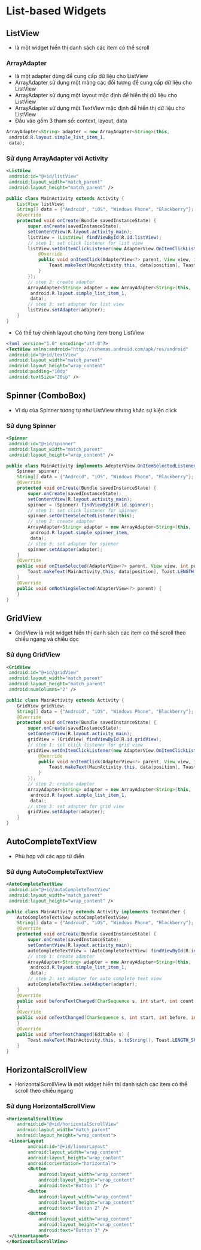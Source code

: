 # List-based Widgets

## ListView
- là một widget hiển thị danh sách các item có thể scroll

### ArrayAdapter
- là một adapter dùng để cung cấp dữ liệu cho ListView
- ArrayAdapter sử dụng một mảng các đối tượng để cung cấp dữ liệu cho ListView
- ArrayAdapter sử dụng một layout mặc định để hiển thị dữ liệu cho ListView
- ArrayAdapter sử dụng một TextView mặc định để hiển thị dữ liệu cho ListView
- Đầu vào gồm 3 tham số: context, layout, data
```java
ArrayAdapter<String> adapter = new ArrayAdapter<String>(this, 
 android.R.layout.simple_list_item_1, 
 data);
```
### Sử dụng ArrayAdapter với Activity
```xml
<ListView
 android:id="@+id/listView"
 android:layout_width="match_parent"
 android:layout_height="match_parent" />
```
```java
public class MainActivity extends Activity {
    ListView listView;
    String[] data = {"Android", "iOS", "Windows Phone", "Blackberry"};
    @Override
    protected void onCreate(Bundle savedInstanceState) {
        super.onCreate(savedInstanceState);
        setContentView(R.layout.activity_main);
        listView = (ListView) findViewById(R.id.listView);
        // step 1: set click listener for list view
        listView.setOnItemClickListener(new AdapterView.OnItemClickListener() {
            @Override
            public void onItemClick(AdapterView<?> parent, View view, int position, long id) {
                Toast.makeText(MainActivity.this, data[position], Toast.LENGTH_SHORT).show();
            }
        });
        // step 2: create adapter
        ArrayAdapter<String> adapter = new ArrayAdapter<String>(this, 
         android.R.layout.simple_list_item_1, 
         data);
        // step 3: set adapter for list view
        listView.setAdapter(adapter);
    }
}
```
- Có thể tuỳ chỉnh layout cho từng item trong ListView
```xml
<?xml version="1.0" encoding="utf-8"?>
<TextView xmlns:android="http://schemas.android.com/apk/res/android"
 android:id="@+id/textView"
 android:layout_width="match_parent"
 android:layout_height="wrap_content"
 android:padding="10dp"
 android:textSize="20sp" />
```

## Spinner (ComboBox)

- Ví dụ của Spinner tương tự như ListView nhưng khác sự kiện click

### Sử dụng Spinner
```xml
<Spinner
 android:id="@+id/spinner"
 android:layout_width="match_parent"
 android:layout_height="wrap_content" />
```
```java
public class MainActivity implements AdepterView.OnItemSelectedListener {
    Spinner spinner;
    String[] data = {"Android", "iOS", "Windows Phone", "Blackberry"};
    @Override
    protected void onCreate(Bundle savedInstanceState) {
        super.onCreate(savedInstanceState);
        setContentView(R.layout.activity_main);
        spinner = (Spinner) findViewById(R.id.spinner);
        // step 1: set click listener for spinner
        spinner.setOnItemSelectedListener(this);
        // step 2: create adapter
        ArrayAdapter<String> adapter = new ArrayAdapter<String>(this, 
         android.R.layout.simple_spinner_item, 
         data);
        // step 3: set adapter for spinner
        spinner.setAdapter(adapter);
    }
    @Override
    public void onItemSelected(AdapterView<?> parent, View view, int position, long id) {
        Toast.makeText(MainActivity.this, data[position], Toast.LENGTH_SHORT).show();
    }
    @Override
    public void onNothingSelected(AdapterView<?> parent) {
    }
}
```

## GridView

- GridView là một widget hiển thị danh sách các item có thể scroll theo chiều ngang và chiều dọc

### Sử dụng GridView
```xml
<GridView
 android:id="@+id/gridView"
 android:layout_width="match_parent"
 android:layout_height="match_parent"
 android:numColumns="2" />
```
```java
public class MainActivity extends Activity {
    GridView gridView;
    String[] data = {"Android", "iOS", "Windows Phone", "Blackberry"};
    @Override
    protected void onCreate(Bundle savedInstanceState) {
        super.onCreate(savedInstanceState);
        setContentView(R.layout.activity_main);
        gridView = (GridView) findViewById(R.id.gridView);
        // step 1: set click listener for grid view
        gridView.setOnItemClickListener(new AdapterView.OnItemClickListener() {
            @Override
            public void onItemClick(AdapterView<?> parent, View view, int position, long id) {
                Toast.makeText(MainActivity.this, data[position], Toast.LENGTH_SHORT).show();
            }
        });
        // step 2: create adapter
        ArrayAdapter<String> adapter = new ArrayAdapter<String>(this, 
         android.R.layout.simple_list_item_1, 
         data);
        // step 3: set adapter for grid view
        gridView.setAdapter(adapter);
    }
}
```

## AutoCompleteTextView

- Phù hợp với các app từ điển

### Sử dụng AutoCompleteTextView
```xml
<AutoCompleteTextView
 android:id="@+id/autoCompleteTextView"
 android:layout_width="match_parent"
 android:layout_height="wrap_content" />
```
```java
public class MainActivity extends Activity implements TextWatcher {
    AutoCompleteTextView autoCompleteTextView;
    String[] data = {"Android", "iOS", "Windows Phone", "Blackberry"};
    @Override
    protected void onCreate(Bundle savedInstanceState) {
        super.onCreate(savedInstanceState);
        setContentView(R.layout.activity_main);
        autoCompleteTextView = (AutoCompleteTextView) findViewById(R.id.autoCompleteTextView);
        // step 1: create adapter
        ArrayAdapter<String> adapter = new ArrayAdapter<String>(this, 
         android.R.layout.simple_list_item_1, 
         data);
        // step 2: set adapter for auto complete text view
        autoCompleteTextView.setAdapter(adapter);
    }
    @Override
    public void beforeTextChanged(CharSequence s, int start, int count, int after) {
    }
    @Override
    public void onTextChanged(CharSequence s, int start, int before, int count) {
    }
    @Override
    public void afterTextChanged(Editable s) {
        Toast.makeText(MainActivity.this, s.toString(), Toast.LENGTH_SHORT).show();
    }
}
```

## HorizontalScrollView
- HorizontalScrollView là một widget hiển thị danh sách các item có thể scroll theo chiều ngang

### Sử dụng HorizontalScrollView
```xml
<HorizontalScrollView
    android:id="@+id/horizontalScrollView"
    android:layout_width="match_parent"
    android:layout_height="wrap_content">
 <LinearLayout
        android:id="@+id/linearLayout"
        android:layout_width="wrap_content"
        android:layout_height="wrap_content"
        android:orientation="horizontal">
        <Button
            android:layout_width="wrap_content"
            android:layout_height="wrap_content"
            android:text="Button 1" />
        <Button
            android:layout_width="wrap_content"
            android:layout_height="wrap_content"
            android:text="Button 2" />
        <Button
            android:layout_width="wrap_content"
            android:layout_height="wrap_content"
            android:text="Button 3" />
 </LinearLayout>
</HorizontalScrollView>
```
